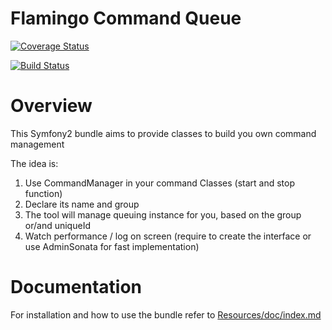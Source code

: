 Flamingo Command Queue
======================

[![Coverage Status](https://coveralls.io/repos/github/cifren/FlamingoCommandQueue/badge.svg?branch=master)](https://coveralls.io/github/cifren/FlamingoCommandQueue?branch=master)

[![Build Status](https://travis-ci.org/cifren/FlamingoCommandQueue.svg?branch=master)](https://travis-ci.org/cifren/FlamingoCommandQueue)

Overview
========

This Symfony2 bundle aims to provide classes to build you own command management

The idea is:

1. Use CommandManager in your command Classes (start and stop function)
2. Declare its name and group
3. The tool will manage queuing instance for you, based on the group or/and uniqueId
4. Watch performance / log on screen (require to create the interface or use AdminSonata for fast implementation)


Documentation
=============

For installation and how to use the bundle refer to [Resources/doc/index.md](Resources/doc/index.md)
